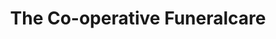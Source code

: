 ---
title: "The Co-operative Funeralcare"
url: /budleigh-salterton/the-co-operative-funeralcare/
shop: Bestattungen
---